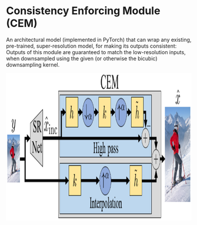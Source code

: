 # Consistency Enforcing Module (CEM)

An architectural model (implemented in PyTorch) that can wrap any existing, pre-trained, super-resolution model, for making its outputs consistent: Outputs of this module are guaranteed to match the low-resolution inputs, when downsampled using the given (or otherwise the bicubic) downsampling kernel.
<p align="center">
   <img src="fig_CEM_arch.png" height="400">
</p>

